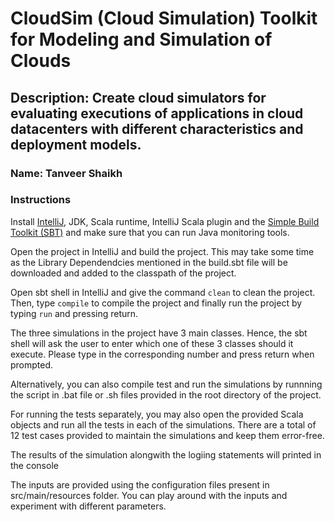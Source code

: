 # CloudSim (Cloud Simulation) Toolkit for Modeling and Simulation of Clouds
## Description: Create cloud simulators for evaluating executions of applications in cloud datacenters with different characteristics and deployment models.
### Name: Tanveer Shaikh

### Instructions

Install [IntelliJ](https://www.jetbrains.com/student/), JDK, Scala runtime, IntelliJ Scala plugin and the [Simple Build Toolkit (SBT)](https://www.scala-sbt.org/1.x/docs/index.html) and make sure that you can run Java monitoring tools.

Open the project in IntelliJ and build the project. This may take some time as the Library Dependendcies mentioned in the build.sbt file will be downloaded and added to the classpath of the project.

Open sbt shell in IntelliJ and give the command `clean` to clean the project. Then, type `compile` to compile the project and finally run the project by typing `run` and pressing return.

The three simulations in the project have 3 main classes. Hence, the sbt shell will ask the user to enter which one of these 3 classes should it execute. Please type in the corresponding number and press return when prompted.

Alternatively, you can also compile test and run the simulations by runnning the script in .bat file or .sh files provided in the root directory of the project.

For running the tests separately, you may also open the provided Scala objects and run all the tests in each of the simulations. There are a total of 12 test cases provided to maintain the simulations and keep them error-free.

The results of the simulation alongwith the logiing statements will printed in the console

The inputs are provided using the configuration files present in src/main/resources folder. You can play around with the inputs and experiment with different parameters.
